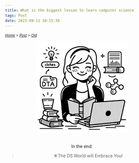```yaml
---
title: What is the biggest lesson to learn computer science
tags: Post
date: 2023-09-11 10:15:38
---
```

*<small>[Home](/Home/index.html) > [Post](/tags/Post/index.html) > [Old](/2023/09/11/Post/Old/index.html)</small>*


<div align="center">
    <img src="/picture/smile.png" width="300" height="300"/>
</div>

<br>

<div style="text-align: center;">
  <p>
    In the end:
  </p>
  <blockquote>
    <p>☀️The DS World will Embrace You!</p>
  </blockquote>
</div>